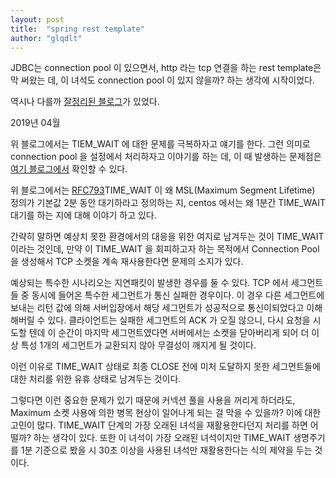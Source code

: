 ```yaml
---
layout: post
title:  "spring rest template"
author: "glqdlt"
---
```


JDBC는 connection pool 이 있으면서, http 라는 tcp 연결을 하는 rest template은 막 써왔는 데, 이 녀석도 connection pool 이 있지 않을까? 하는 생각에 시작이었다.

역시나 다를까 [잘정리된 블로그](http://sjh836.tistory.com/141)가 있었다.

2019년 04월

위 블로그에서는 TIEM_WAIT 에 대한 문제를 극복하자고 얘기를 한다. 그런 의미로 connection pool 을 설정에서 처리하자고 이야기를 하는 데, 이 때 발생하는 문제점은 [여기 블로그에서](http://docs.likejazz.com/time-wait/) 확인할 수 있다.

위 블로그에서는 [RFC793](https://tools.ietf.org/html/rfc793)TIME_WAIT 이 왜 MSL(Maximum Segment Lifetime) 정의가 기본값 2분 동안 대기하라고 정의하는 지, centos 에서는 왜 1분간 TIME_WAIT 대기를 하는 지에 대해 이야기 하고 있다.

간략히 말하면 예상치 못한 환경에서의 대응을 위한 여지로 남겨두는 것이 TIME_WAIT 이라는 것인데, 만약 이 TIME_WAIT 을 회피하고자 하는 목적에서 Connection Pool 을 생성해서 TCP 소켓을 계속 재사용한다면 문제의 소지가 있다. 

예상되는 특수한 시나리오는 지연패킷이 발생한 경우를 둘 수 있다. TCP 에서 세그먼트 들 중 동시에 들어온 특수한 세그먼트가 통신 실패한 경우이다. 이 경우 다른 세그먼트에 보내는 리턴 값에 의해 서버입장에서 해당 세그먼트가 성공적으로 통신이되었다고 이해해버릴 수 있다. 클라이언트는 실패한 세그먼트의 ACK 가 오질 않으니, 다시 요청을 시도할 텐데 이 순간이 마지막 세그먼트였다면 서버에서는 소켓을 닫아버리게 되어 더 이상 특성 1개의 세그먼트가 교환되지 않아 무결성이 깨지게 될 것이다. 

이런 이유로 TIME_WAIT 상태로 최종 CLOSE 전에 미처 도달하지 못한 세그먼트들에 대한 처리를 위한 유휴 상태로 남겨두는 것이다.

그렇다면 이런 중요한 문제가 있기 때문에 커넥션 풀을 사용을 꺼리게 하더라도, Maximum 소켓 사용에 의한 병목 현상이 일어나게 되는 걸 막을 수 있을까? 이에 대한 고민이 많다. TIME_WAIT 단계의 가장 오래된 녀석을 재활용한다던지 처리를 하면 어떨까? 하는 생각이 있다. 또한 이 녀석이 가장 오래된 녀석이지만 TIME_WAIT 생명주기를 1분 기준으로 봤을 시 30초 이상을 사용된 녀석만 재활용한다는 식의 제약을 두는 것이다.